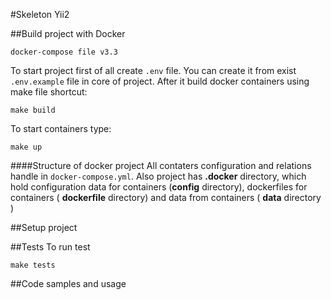 #Skeleton Yii2

##Build project with Docker

```
docker-compose file v3.3

```

To start project first of all create `.env` file. You can create it from exist `.env.example` file in core of project. 
After it build docker containers using make file shortcut:
```
make build
```
To start containers type:
```
make up
```

####Structure of docker project
All contaters configuration and relations handle in `docker-compose.yml`. Also project has **.docker** directory, which hold configuration data for containers (**config** directory), dockerfiles for containers ( **dockerfile** directory) and data from containers ( **data** directory )


##Setup project

##Tests
To run test 
```
make tests
```

##Code samples and usage
